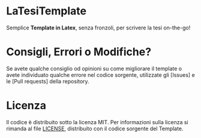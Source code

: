 # LaTesiTemplate
Semplice **Template in Latex**, senza fronzoli, per scrivere la tesi on-the-go!
# Consigli, Errori o Modifiche?
Se avete qualche consiglio od opinioni su come migliorare il template o avete individuato qualche errore nel codice sorgente, utilizzate gli [Issues] e le [Pull requests] della repository.
# Licenza
Il codice è distribuito sotto la licenza MIT. Per informazioni sulla licenza si rimanda al file [LICENSE](https://github.com/RustyYak/LaTesiTemplate/blob/master/LICENSE), distribuito con il codice sorgente del Template.
